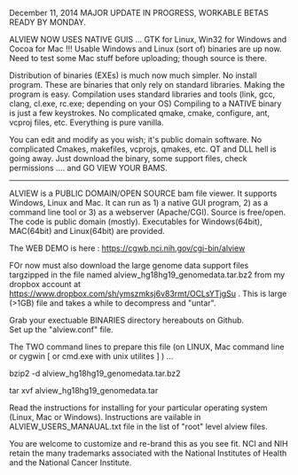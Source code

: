 
December 11, 2014 MAJOR UPDATE IN PROGRESS, WORKABLE BETAS READY BY MONDAY.

ALVIEW NOW USES NATIVE GUIS ... GTK for Linux, Win32 for Windows and Cocoa for Mac !!!
Usable Windows and Linux (sort of) binaries are up now.
Need to test some Mac stuff before uploading; though source is there.
 

 Distribution of binaries (EXEs) is much now much simpler. No install program.  These are binaries that only rely on standard libraries. 
Making the program is easy.  Compilation uses standard libraries and tools (link, gcc, clang, cl.exe, rc.exe; depending on your OS)
Compiling to a NATIVE binary is just a few keystrokes.  No complicated qmake, cmake, configure, ant, vcproj files, etc.
Everything is pure vanilla.

You can edit and modify as you wish; it's public domain software.
No complicated Cmakes, makefiles, vcprojs, qmakes, etc.  QT and DLL hell is going away.
Just download the binary, some support files, check permissions .... and GO VIEW YOUR BAMS.</p>

_____

 ALVIEW is a PUBLIC DOMAIN/OPEN SOURCE bam file viewer.  It supports Windows, Linux and Mac.  It can run as 1) a native GUI program, 2) as a command line tool or 3) as a webserver (Apache/CGI).  Source is free/open.  The code is public domain (mostly).  Executables for Windows(64bit), MAC(64bit) and Linux(64bit) are provided.</p>

<p>The WEB DEMO is here : <a href="https://cgwb.nci.nih.gov/cgi-bin/alview">https://cgwb.nci.nih.gov/cgi-bin/alview</a></p>

FOr now must also download the large genome data support files targzipped in the file named 
alview_hg18hg19_genomedata.tar.bz2 from my dropbox account at <a href="https://www.dropbox.com/sh/ymszmksj6v83rmt/OCLsYTjgSu">https://www.dropbox.com/sh/ymszmksj6v83rmt/OCLsYTjgSu</a> .  This is large (&gt;1GB) file and takes a while to 
decompress and "untar".  

Grab your exectuable BINARIES directory hereabouts on Github.  
Set up the "alview.conf" file.
 

<p>The TWO command lines to prepare this file (on LINUX, Mac command line or cygwin [ or cmd.exe with unix utilites ] ) ... 

<p>bzip2 -d alview_hg18hg19_genomedata.tar.bz2</p>

<p>tar xvf alview_hg18hg19_genomedata.tar </p>

<p>Read the instructions for installing for your particular operating system (Linux, Mac or Windows).
Instructions are vailable in ALVIEW_USERS_MANAUAL.txt file in the list of "root" level alview files.</p>

 You are welcome to customize and re-brand this as you see fit.    NCI and NIH retain the many trademarks associated with the  National Institutes of Health and the National Cancer Institute.</p>
